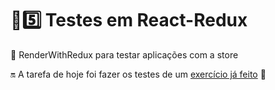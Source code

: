 # :sunrise::five: Testes em React-Redux

:school: RenderWithRedux para testar aplicações com a store

:on: A tarefa de hoje foi fazer os testes de um [exercício já feito](https://github.com/KevinFraga/exercise-react-with-redux-intro/tree/exercise-two) :link:
